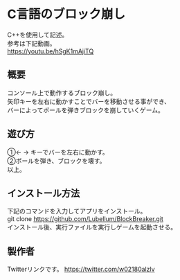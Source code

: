 # C言語のブロック崩し

C++を使用して記述。  
参考は下記動画。  
https://youtu.be/hSgK1mAjiTQ  

## 概要
コンソール上で動作するブロック崩し。  
矢印キーを左右に動かすことでバーを移動させる事ができ、  
バーによってボールを弾きブロックを崩していくゲーム。

## 遊び方
①← → キーでバーを左右に動かす。  
②ボールを弾き、ブロックを壊す。  
以上。  

## インストール方法
下記のコマンドを入力してアプリをインストール。  
  git clone https://github.com/Lubellum/BlockBreaker.git  
インストール後、実行ファイルを実行しゲームを起動させる。

## 製作者
Twitterリンクです。
https://twitter.com/w02180alzlv